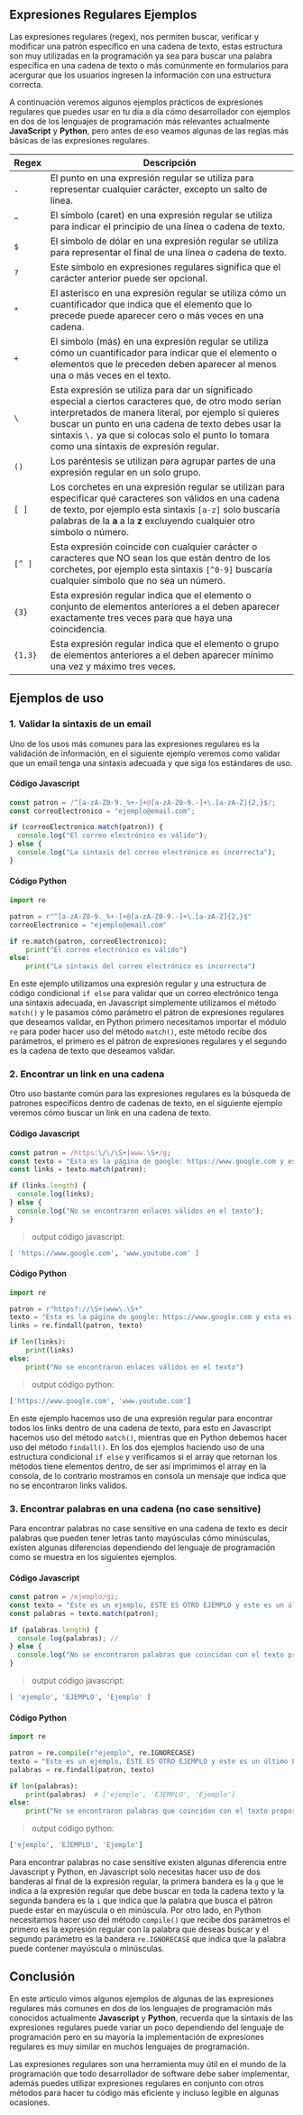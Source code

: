 ## Expresiones Regulares Ejemplos

Las expresiones regulares (regex), nos permiten buscar, verificar y modificar una patrón específico en una cadena de texto, estas estructura son muy utilizadas en la programación ya sea para buscar una palabra específica en una cadena de texto o más comúnmente en formularios para acergurar que los usuarios ingresen la información con una estructura correcta. 

A continuación veremos algunos ejemplos prácticos de expresiones regulares que puedes usar en tu día a día cómo desarrollador con ejemplos en dos de los lenguajes de programación más relevantes actualmente **JavaScript** y **Python**, pero antes de eso veamos algunas de las reglas más básicas de las expresiones regulares.

|Regex  | Descripción                                                                                                                                                     |
|-------|-----------------------------------------------------------------------------------------------------------------------------------------------------------------|
|`.`    | El punto en una expresión regular se utiliza para representar cualquier carácter, excepto un salto de línea.                                                    |
|`^`    | El símbolo (caret) en una expresión regular se utiliza para indicar el principio de una línea o cadena de texto.                                                |
|`$`    | El símbolo de dólar en una expresión regular se utiliza para representar el final de una línea o cadena de texto.                                               |
|`?`    | Este símbolo en expresiones regulares significa que el carácter anterior puede ser opcional.                                                                    |
|`*`    | El asterisco en una expresión regular se utiliza cómo un cuantificador que indica que el elemento que lo precede puede aparecer cero o más veces en una cadena. |
|`+`    | El símbolo (más) en una expresión regular se utiliza cómo un cuantificador para indicar que el elemento o elementos que le preceden deben aparecer al menos una o más veces en el texto. |
|`\`    | Esta expresión se utiliza para dar un significado especial a ciertos caracteres que, de otro modo serían interpretados de manera literal, por ejemplo si quieres buscar un punto en una cadena de texto debes usar la sintaxis `\.` ya que si colocas solo el punto lo tomara como una sintaxis de expresión regular.                                |
|`()`   | Los paréntesis se utilizan para agrupar partes de una expresión regular en un solo grupo.                                                                       |
|`[ ]`  | Los corchetes en una expresión regular se utilizan para especificar qué caracteres son válidos en una cadena de texto, por ejemplo esta sintaxis `[a-z]` solo buscaría palabras de la **a** a la **z** excluyendo cualquier otro símbolo o número. |
|`[^ ]` | Esta expresión coincide con cualquier carácter o caracteres que NO sean los que están dentro de los corchetes, por ejemplo esta sintaxis `[^0-9]` buscaría cualquier símbolo que no sea un número. |
|`{3}`  | Esta expresión regular indica que el elemento o conjunto de elementos anteriores a el deben aparecer exactamente tres veces para que haya una coincidencia.     |
|`{1,3}`| Esta expresión regular indica que el elemento o grupo de elementos anteriores a el deben aparecer mínimo una vez y máximo tres veces.                           |

## Ejemplos de uso

### 1. Validar la sintaxis de un email

Uno de los usos más comunes para las expresiones regulares es la validación de información, en el siguiente ejemplo veremos como validar que un email tenga una sintaxis adecuada y que siga los estándares de uso.

#### Código Javascript 
```js
const patron = /^[a-zA-Z0-9._%+-]+@[a-zA-Z0-9.-]+\.[a-zA-Z]{2,}$/;
const correoElectronico = "ejemplo@email.com";

if (correoElectronico.match(patron)) {
  console.log("El correo electrónico es válido");
} else {
  console.log("La sintaxis del correo electrónico es incorrecta");
}
```

#### Código Python
```py
import re

patron = r"^[a-zA-Z0-9._%+-]+@[a-zA-Z0-9.-]+\.[a-zA-Z]{2,}$"
correoElectronico = "ejemplo@email.com"

if re.match(patron, correoElectronico):
    print("El correo electrónico es válido")
else:
    print("La sintaxis del correo electrónico es incorrecta")
```

En este ejemplo utilizamos una expresión regular y una estructura de código condicional `if else` para validar que un correo electrónico tenga una sintaxis adecuada, en Javascript simplemente utilizamos el método `match()` y le pasamos cómo parámetro el pátron de expresiones regulares que deseamos validar, en Python primero necesitamos importar el módulo `re` para poder hacer uso del método `match()`, este método recibe dos parámetros, el primero es el pátron de expresiones regulares y el segundo es la cadena de texto que deseamos validar.

### 2. Encontrar un link en una cadena

Otro uso bastante común para las expresiones regulares es la búsqueda de patrones específicos dentro de cadenas de texto, en el siguiente ejemplo veremos cómo buscar un link en una cadena de texto.

#### Código Javascript
```js
const patron = /https:\/\/\S+|www.\S+/g;
const texto = "Esta es la página de google: https://www.google.com y esta es la de youtube: www.youtube.com";
const links = texto.match(patron);

if (links.length) {
  console.log(links);
} else {
  console.log("No se encontraron enlaces válidos en el texto");
}
```
> output código javascript:
```bash
[ 'https://www.google.com', 'www.youtube.com' ]
```

#### Código Python
```py
import re

patron = r"https?://\S+|www\.\S+"
texto = "Esta es la página de google: https://www.google.com y esta es la de youtube: www.youtube.com"
links = re.findall(patron, texto)

if len(links):
    print(links)  
else:
    print("No se encontraron enlaces válidos en el texto")
```
> output código python:
```bash
['https://www.google.com', 'www.youtube.com']
```

En este ejemplo hacemos uso de una expresión regular para encontrar todos los links dentro de una cadena de texto, para esto en Javascript hacemos uso del método `match()`, mientras que en Python debemos hacer uso del método `findall()`. En los dos ejemplos haciendo uso de una estructura condicional `if else` y verificamos si el array que retornan los métodos tiene elementos dentro, de ser así imprimimos el array en la consola, de lo contrario mostramos en consola un mensaje que indica que no se encontraron links validos.

### 3. Encontrar palabras en una cadena (no case sensitive)

Para encontrar palabras no case sensitive en una cadena de texto es decir palabras que pueden tener letras tanto mayúsculas cómo minúsculas, existen algunas diferencias dependiendo del lenguaje de programación como se muestra en los siguientes ejemplos.

#### Código Javascript
```js
const patron = /ejemplo/gi;
const texto = "Este es un ejemplo, ESTE ES OTRO EJEMPLO y este es un último Ejemplo";
const palabras = texto.match(patron);

if (palabras.length) {
  console.log(palabras); // 
} else {
  console.log("No se encontraron palabras que coincidan con el texto proporcionado");
}
```
> output código javascript:
```bash
[ 'ejemplo', 'EJEMPLO', 'Ejemplo' ]
```

#### Código Python
```py
import re

patron = re.compile(r"ejemplo", re.IGNORECASE)
texto = "Este es un ejemplo, ESTE ES OTRO EJEMPLO y este es un último Ejemplo"
palabras = re.findall(patron, texto)

if len(palabras):
    print(palabras)  # ['ejemplo', 'EJEMPLO', 'Ejemplo']
else:
    print("No se encontraron palabras que coincidan con el texto proporcionado")
```
> output código python:
```bash
['ejemplo', 'EJEMPLO', 'Ejemplo']
```

Para encontrar palabras no case sensitive existen algunas diferencia entre Javascript y Python, en Javascript solo necesitas hacer uso de dos banderas al final de la expresión regular, la primera bandera es la `g` que le indica a la expresión regular que debe buscar en toda la cadena texto y la segunda bandera es la `i` que indica que la palabra que busca el pátron puede estar en mayúscula o en minúscula. Por otro lado, en Python necesitamos hacer uso del método `compile()` que recibe dos parámetros el primero es la expresión regular con la palabra que deseas buscar y el segundo parámetro es la bandera `re.IGNORECASE` que indica que la palabra puede contener mayúscula o minúsculas. 

## Conclusión

En este artículo vimos algunos ejemplos de algunas de las expresiones regulares más comunes en dos de los lenguajes de programación más conocidos actualmente **Javascript** y **Python**, recuerda que la sintaxis de las expresiones regulares puede variar un poco dependiendo del lenguaje de programación pero en su mayoría la implementación de expresiones regulares es muy similar en muchos lenguajes de programación.

Las expresiones regulares son una herramienta muy útil en el mundo de la programación que todo desarrollador de software debe saber implementar, además puedes utilizar expresiones regulares en conjunto con otros métodos para hacer tu código más eficiente y incluso legible en algunas ocasiones.
